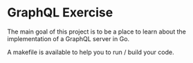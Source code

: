 # GraphQL Exercise

The main goal of this project is to be a place to learn about the implementation of a GraphQL server in Go.

A makefile is available to help you to run / build your code.